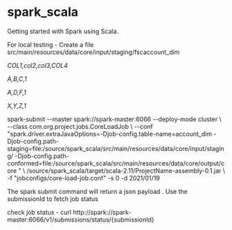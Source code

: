 # spark_scala
Getting started with Spark using Scala. 




For local testing - 
Create a file src/main/resources/data/core/input/staging/fscaccount_dim

<i>
COL1,col2,col3,COL4

A,B,C,1 

A,D,F,1 

X,Y,Z,1 

</i>
spark-submit --master spark://spark-master:6066  --deploy-mode cluster \
 --class com.org.project.jobs.CoreLoadJob \
  --conf "spark.driver.extraJavaOptions=-Djob-config.table-name=account_dim -Djob-config.path-staging=file:/source/spark_scala/src/main/resources/data/core/input/staging/ -Djob-config.path-conformed=file:/source/spark_scala/src/main/resources/data/core/output/core " \
  /source/spark_scala/target/scala-2.11/ProjectName-assembly-0.1.jar \
  -f "jobconfigs/core-load-job.conf" -s 0 -d 2021/01/19 

The spark submit command will return a json payload . 
Use the submissionId to fetch job status 

check job status -
curl http://spark://spark-master:6066/v1/submissions/status/{submissionId}

